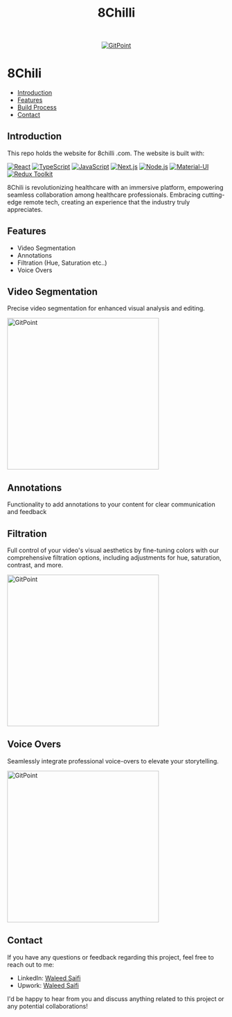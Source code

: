 <h1 align="center"> 8Chilli </h1> <br>
<p align="center">
  <a href="https://gitpoint.co/">
    <img alt="GitPoint" title="GitPoint" src="https://www.healthcareradius.in/cloud/2022/02/24/aEI4dvHT-8chilli-1200x900.jpg" >
  </a>
</p>



# 8Chili



- [Introduction](#introduction)
- [Features](#features)
- [Build Process](#build-process)
- [Contact](#contact)








## Introduction

This repo holds the website for 8chilli .com. The website is built with:

[![React](https://img.shields.io/badge/React-17.x-blue)](https://reactjs.org/)
[![TypeScript](https://img.shields.io/badge/TypeScript-4.x-blue)](https://www.typescriptlang.org/)
[![JavaScript](https://img.shields.io/badge/JavaScript-ES6-yellow)](https://www.ecma-international.org/ecma-262/6.0/)
[![Next.js](https://img.shields.io/badge/Next.js-12.x-lightgrey)](https://nextjs.org/)
[![Node.js](https://img.shields.io/badge/Node.js-16.x-green)](https://nodejs.org/)
[![Material-UI](https://img.shields.io/badge/Material--UI-5.x-blueviolet)](https://mui.com/)
[![Redux Toolkit](https://img.shields.io/badge/Redux%20Toolkit-1.x-purple)](https://redux-toolkit.js.org/)



8Chili is revolutionizing healthcare with an immersive platform, empowering seamless collaboration among healthcare professionals. Embracing cutting-edge remote tech, creating an experience that the industry truly appreciates.
## Features

- Video Segmentation
- Annotations
- Filtration (Hue, Saturation etc..)
- Voice Overs


## Video Segmentation

Precise video segmentation for enhanced visual analysis and editing.

 <img alt="GitPoint" title="CT SCAN" src="https://d2c0db5b8fb27c1c9887-9b32efc83a6b298bb22e7a1df0837426.ssl.cf2.rackcdn.com/12297225-chest-ct-3d-reconstructed-2140x1364.png#2140x1364" width="350px" >



## Annotations

Functionality to add annotations to your content for clear communication and feedback




## Filtration

Full control of your video's visual aesthetics by fine-tuning colors with our comprehensive filtration options, including adjustments for hue, saturation, contrast, and more.


 <img alt="GitPoint" title="CT SCAN" src="https://d2c0db5b8fb27c1c9887-9b32efc83a6b298bb22e7a1df0837426.ssl.cf2.rackcdn.com/12297225-chest-ct-3d-reconstructed-2140x1364.png#2140x1364" width="350px" >


## Voice Overs
Seamlessly integrate professional voice-overs to elevate your storytelling.

 <img alt="GitPoint" title="GitPoint" src="https://assets.toptal.io/images?url=https%3A%2F%2Fbs-uploads.toptal.io%2Fblackfish-uploads%2Fcomponents%2Fblog_post_page%2Fcontent%2Fcover_image_file%2Fcover_image%2F1291930%2Fregular_1708x683_cover-designing-a-vui-93e1e3efe4e9489fdfeed319cbb38f4c.png" width="350px" >





## Contact

If you have any questions or feedback regarding this project, feel free to reach out to me:


- LinkedIn: [Waleed Saifi](https://www.linkedin.com/in/javascript-web-developer/)
- Upwork: [Waleed Saifi](https://www.upwork.com/freelancers/waleedsaifi0890)


I'd be happy to hear from you and discuss anything related to this project or any potential collaborations!
